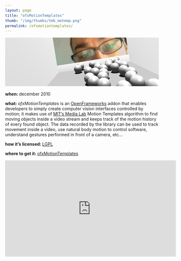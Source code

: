 ```yaml
---
layout: page
title: "ofxMotionTemplates"
thumb: "/img/thumbs/tmb_motemp.png"
permalink: /ofxmotiontemplates/
---
```

<img src="/img/banners/banner10.png">
<p><strong>when: </strong>december 2010</p>
<p><strong>what: </strong><i>ofxMotionTemplates</i> is an <a href="http://www.openframeworks.cc" target="new">OpenFrameworks</a> addon that enables developers to simply create computer vision interfaces controlled by motion; it makes use of <a href="http://www.media.mit.edu/" target="new">MIT&#8217;s Media Lab</a> Motion Templates algorithm to find moving objects inside a video stream and keeps track of the motion history of every found object. The data recorded by the library can be used to track movement inside a video, use natural body motion to control software, understand gestures performed in front of a camera, etc&#8230;</p>
<p><strong>how it&#8217;s licensed: </strong><a href="http://www.gnu.org/licenses/lgpl.html" target="new">LGPL</a></p>
<p><strong>where to get it: </strong><a href="https://github.com/naus3a/ofxMotionTemplates" target="new">ofxMotionTemplates</a></p>

<iframe width="560" height="315" src="https://www.youtube.com/embed/Tayyh4ORKzc" frameborder="0" allowfullscreen></iframe>

